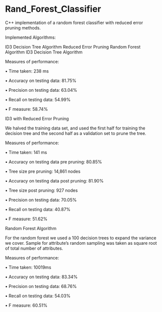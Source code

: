 # Rand_Forest_Classifier
C++ implementation of a random forest classifier with reduced error pruning methods.

Implemented Algorithms:

ID3 Decision Tree Algorithm
Reduced Error Pruning
Random Forest Algorithm
ID3 Decision Tree Algorithm

Measures of performance:

•	Time taken: 238 ms

•	Accuracy on testing data: 81.75%

•	Precision on testing data: 63.04%

•	Recall on testing data: 54.99%

•	F measure: 58.74%

ID3 with Reduced Error Pruning

We halved the training data set, and used the first half for training the decision tree and the second half as a validation set to prune the tree.

Measures of performance:

•	Time taken: 141 ms

•	Accuracy on testing data pre pruning: 80.85%

•	Tree size pre pruning: 14,861 nodes

•	Accuracy on testing data post pruning: 81.90%

•	Tree size post pruning: 927 nodes

•	Precision on testing data: 70.05%

•	Recall on testing data: 40.87%

•	F measure: 51.62%

Random Forest Algorithm

For the random forest we used a 100 decision trees to expand the variance we cover. Sample for attribute’s random sampling was taken as square root of total number of attributes.

Measures of performance:

•	Time taken: 10019ms

•	Accuracy on testing data: 83.34%

•	Precision on testing data: 68.76%

•	Recall on testing data: 54.03%

•	F measure: 60.51%

